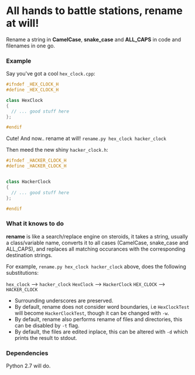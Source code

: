 All hands to battle stations, rename at will!
======

Rename a string in **CamelCase**, **snake_case** and **ALL_CAPS** in code and
filenames in one go.

### Example

Say you've got a cool `hex_clock.cpp`:


```cpp
#ifndef _HEX_CLOCK_H
#define _HEX_CLOCK_H

class HexClock
{
  // ... good stuff here
};

#endif
```

Cute! And now.. rename at will! `rename.py hex_clock hacker_clock`

Then meed the new shiny `hacker_clock.h`:

```cpp
#ifndef _HACKER_CLOCK_H
#define _HACKER_CLOCK_H


class HackerClock
{
  // ... good stuff here
};

#endif
```

### What it knows to do

**rename** is like a search/replace engine on steroids, it takes a string,
usually a class/variable name, converts it to all cases (CamelCase, snake_case
and ALL_CAPS), and replaces all matching occurances with the corresponding
destination strings.

For example, `rename.py hex_clock hacker_clock` above, does the following
substitutions:

   `hex_clock` --> `hacker_clock`
   `HexClock` --> `HackerClock`
   `HEX_CLOCK` --> `HACKER_CLOCK`

 - Surrounding underscores are preserved.
 - By default, rename does not consider word boundaries, i.e `HexClockTest`
 will become `HackerClockTest`, though it can be changed with `-w`.
 - By default, rename also performs rename of files and directories, this
 can be disabled by `-t` flag.
 - By default, the files are edited inplace, this can be altered with `-d`
 which prints the result to stdout.

### Dependencies

Python 2.7 will do.
